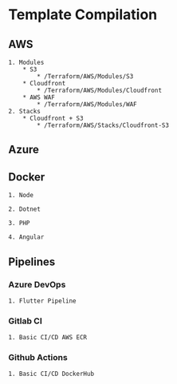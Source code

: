 # Template Compilation

## AWS

    1. Modules
        * S3
            * /Terraform/AWS/Modules/S3    
        * Cloudfront
            * /Terraform/AWS/Modules/Cloudfront
        * AWS WAF
            * /Terraform/AWS/Modules/WAF
    2. Stacks
        * Cloudfront + S3
            * /Terraform/AWS/Stacks/Cloudfront-S3 
## Azure

## Docker

    1. Node

    2. Dotnet

    3. PHP

    4. Angular

## Pipelines

### Azure DevOps

    1. Flutter Pipeline

### Gitlab CI

    1. Basic CI/CD AWS ECR

### Github Actions

    1. Basic CI/CD DockerHub
